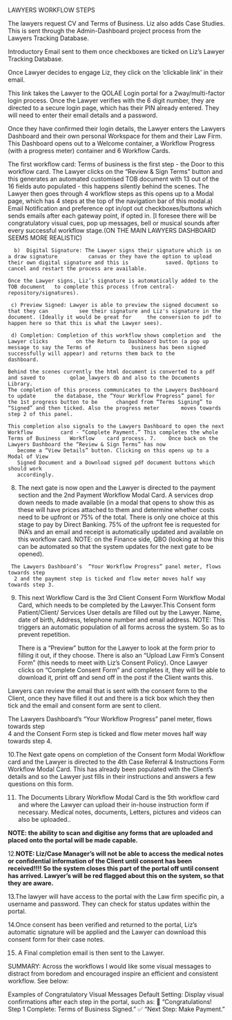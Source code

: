 LAWYERS WORKFLOW STEPS

The lawyers request CV and  Terms of Business. Liz also adds Case Studies. This is sent through the Admin-Dashboard project process from the Lawyers Tracking Database.

Introductory Email sent to them once checkboxes are ticked on Liz’s Lawyer Tracking Database.

Once Lawyer decides to engage Liz, they click on the ‘clickable link’ in their email.

This link takes the Lawyer to the QOLAE Login portal for a 2way/multi-factor login process. Once the Lawyer verifies with the 6 digit number, they are directed to a secure login page, which has their PIN already entered. They will need to enter their email details and a password. 

Once they have confirmed their login details, the Lawyer enters the Lawyers Dashboard and their own personal Workspace for them and their Law Firm. This Dashboard opens out to a Welcome container, a Workflow Progress (with a progress meter) container and 6 Workflow Cards. 

The first workflow card: Terms of business is the first step - the Door to this workflow card. The Lawyer clicks on the “Review & Sign Terms” button and this generates an automated customised TOB document with 13 out of the 16 fields auto populated - this happens silently behind the scenes. The Lawyer then goes through 4 workflow steps as this opens up to a Modal page,  which has 4 steps at the top of the navigation bar of this modal.a) Email Notification and preference opt in/opt out checkboxes/buttons which sends emails after each gateway point, if opted in. [I foresee there will be congratulatory visual cues, pop up messages, bell or musical sounds after every successful workflow stage.(ON THE MAIN LAWYERS DASHBOARD SEEMS MORE REALISTIC)

      b)  Digital Signature: The Lawyer signs their signature which is on a draw signature 			canvas or they have the option to upload their own digital signature and this is 			saved. Options to cancel and restart the process are available.

	Once the Lawyer signs, Liz’s signature is automatically added to the TOB document  	to complete this process (from central-repository/signatures). 

     c)	Preview Signed: Lawyer is able to preview the signed document so that they can 			see their signature and Liz's signature in the document. (Ideally it would be great for 	the conversion to pdf to happen here so that this is what the Lawyer sees).

     d)	Completion: Completion of this workflow shows completion and  the Lawyer clicks 		on the Return to Dashboard button (a pop up message to say the Terms of 			business has been signed successfully will appear) and returns them back to the 			dashboard. 
	
	Behind the scenes currently the html document is converted to a pdf and saved to 		qolae_lawyers db and also to the Documents Library. 
	The completion of this process communicates to the Lawyers Dashboard to update 		the database, the “Your Workflow Progress” panel for the 1st progress button to be 		changed from “Terms Signing” to “Signed” and then ticked. Also the progress meter 		moves towards step 2 of this panel.  

	This completion also signals to the Lawyers Dashboard to open the next Workflow 		card - “Complete Payment.” This completes the whole Terms of Business 	Workflow 	card process. 7.    Once back on the Lawyers Dashboard the “Review & Sign Terms” has now 
       become a “View Details” button. Clicking on this opens up to a Modal of View 		   
       Signed Document and a Download signed pdf document buttons which should work 	  
       accordingly. 

8.    The next gate is now open and the Lawyer is directed to the payment section and the 
       2nd Payment Workflow Modal Card. A services drop down needs to made available 
       (in a modal that opens to show this as these will have prices attached to them 
       and determine whether costs need to be upfront or 75% of the total. There is 
       only one choice at this stage to pay by Direct Banking. 75% of the upfront 
       fee is requested for INA’s and an email and receipt is automatically updated 
       and available on this workflow card. NOTE: on the Finance side, QBO (looking 
       at how this can be automated so that the system updates for the next gate to be
       opened).

     The Lawyers Dashboard’s  “Your Workflow Progress” panel meter, flows towards step    
      2 and the payment step is ticked and flow meter moves half way towards step 3.


9.   This next Workflow Card is the 3rd Client Consent Form Workflow Modal Card,
      which needs to be completed by the Lawyer.This Consent form Patient/Client/
      Services User details are filled out by the Lawyer. Name, date of birth, Address, 
      telephone number and email address. NOTE: This triggers an automatic population 
     of all forms across the system. So as to prevent repetition. 

     There is a “Preview” button for the Lawyer to look at the form prior to filling it out, if they     choose. There is also an “Upload Law Firm’s Consent Form” (this needs to meet with Liz’s Consent Policy). Once Lawyer clicks on “Complete Consent Form” and completes it, they will be able to download it, print off and send off in the post if the Client wants this.

Lawyers can review the email that is sent with the consent form to the Client, once they have filled it out and there is a tick box which they then tick and the email and consent form are sent to client. 

The Lawyers Dashboard’s  “Your Workflow Progress” panel meter, flows towards step    
 4 and the Consent Form step is ticked and flow meter moves half way towards step 4.


10.The Next gate opens on completion of the Consent form Modal Workflow card  and the Lawyer is directed to the 4th Case Referral & Instructions Form Workflow Modal Card. This has already been populated with the Client’s details and so the Lawyer just fills in their instructions and answers a few questions on this form. 


11. The Documents Library Workflow Modal Card is the 5th workflow card and where the Lawyer can upload their in-house instruction form if necessary. Medical notes, documents, Letters, pictures and videos can also be uploaded..

**NOTE: the ability to scan and digitise any forms that are uploaded and placed onto the portal will be made capable.**

12.**NOTE: Liz/Case Manager’s will not be able to access the medical notes or confidential information of the Client until consent has been received!!!! So the system closes this part of the portal off until consent has arrived. Lawyer’s will be red flagged about this on the system, so that they are aware.**

13.The lawyer will have access to the portal with the Law firm specific pin, a username and password. They can check for status updates within the portal. 

14.Once consent has been verified and returned to the portal, Liz’s automatic signature will be applied and the Lawyer can download this consent form for their case notes. 

15. A Final completion email is then sent to the Lawyer.  

SUMMARY: 
Across the workflows I would like some visual messages to distract from boredom and encouraged inspire an efficient and consistent workflow. See below: 

Examples of Congratulatory Visual Messages
Default Setting: Display visual confirmations after each step in the portal, such as:
🎉 “Congratulations! Step 1 Complete: Terms of Business Signed.”
✅ “Next Step: Make Payment.”


